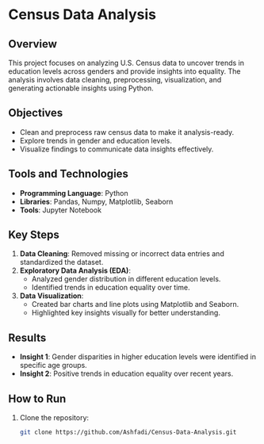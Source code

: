 # Census Data Analysis

## Overview
This project focuses on analyzing U.S. Census data to uncover trends in education levels across genders and provide insights into equality. The analysis involves data cleaning, preprocessing, visualization, and generating actionable insights using Python.

## Objectives
- Clean and preprocess raw census data to make it analysis-ready.
- Explore trends in gender and education levels.
- Visualize findings to communicate data insights effectively.

## Tools and Technologies
- **Programming Language**: Python
- **Libraries**: Pandas, Numpy, Matplotlib, Seaborn
- **Tools**: Jupyter Notebook

## Key Steps
1. **Data Cleaning**: Removed missing or incorrect data entries and standardized the dataset.
2. **Exploratory Data Analysis (EDA)**:
   - Analyzed gender distribution in different education levels.
   - Identified trends in education equality over time.
3. **Data Visualization**:
   - Created bar charts and line plots using Matplotlib and Seaborn.
   - Highlighted key insights visually for better understanding.

## Results
- **Insight 1**: Gender disparities in higher education levels were identified in specific age groups.
- **Insight 2**: Positive trends in education equality over recent years.

## How to Run
1. Clone the repository:
   ```bash
   git clone https://github.com/Ashfadi/Census-Data-Analysis.git
